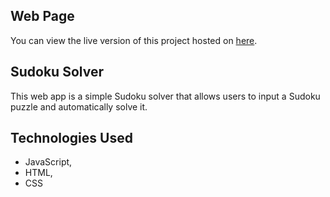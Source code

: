 ## Web Page

You can view the live version of this project hosted on [here](https://spectacular-ubiquitous-snap.glitch.me).

## Sudoku Solver

This web app is a simple Sudoku solver that allows users to input a Sudoku puzzle and automatically solve it.

## Technologies Used

  - JavaScript,
  - HTML,
  - CSS
